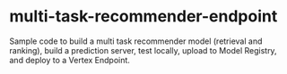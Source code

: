 # multi-task-recommender-endpoint

Sample code to build a multi task recommender model (retrieval and ranking), build a prediction server, test locally, upload to Model Registry, and deploy to a Vertex Endpoint.
